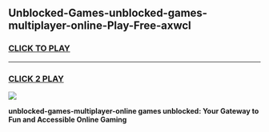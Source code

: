 
## Unblocked-Games-unblocked-games-multiplayer-online-Play-Free-axwcl
<h3>
<a href="https://premium76.site?title=unblocked-games-multiplayer-online&ref=10A">CLICK TO PLAY</a></h3>
<hr>

<h3>
<a href="https://premium76.site?title=unblocked-games-multiplayer-online&ref=10A">CLICK 2 PLAY</a>
  
</h3>

<a href="https://premium76.site?title=unblocked-games-multiplayer-online&ref=10A"><img src="https://clearcache.store/games.png"></a>


**unblocked-games-multiplayer-online games unblocked: Your Gateway to Fun and Accessible Online Gaming**
